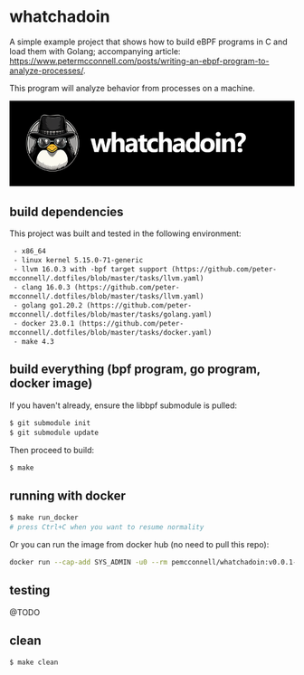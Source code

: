 whatchadoin
===========

A simple example project that shows how to build eBPF programs in C and load them with Golang; accompanying article: https://www.petermcconnell.com/posts/writing-an-ebpf-program-to-analyze-processes/.

This program will analyze behavior from processes on a machine.

![whatchadoin logo](./media/logo.png "whatchadoin")

build dependencies
------------------

This project was built and tested in the following environment:

```
 - x86_64
 - linux kernel 5.15.0-71-generic
 - llvm 16.0.3 with -bpf target support (https://github.com/peter-mcconnell/.dotfiles/blob/master/tasks/llvm.yaml)
 - clang 16.0.3 (https://github.com/peter-mcconnell/.dotfiles/blob/master/tasks/llvm.yaml)
 - golang go1.20.2 (https://github.com/peter-mcconnell/.dotfiles/blob/master/tasks/golang.yaml)
 - docker 23.0.1 (https://github.com/peter-mcconnell/.dotfiles/blob/master/tasks/docker.yaml)
 - make 4.3
```

build everything (bpf program, go program, docker image)
--------------------------------------------------------

If you haven't already, ensure the libbpf submodule is pulled:
```sh
$ git submodule init
$ git submodule update
```

Then proceed to build:
```sh
$ make
```

running with docker
-------------------

```sh
$ make run_docker
# press Ctrl+C when you want to resume normality
```

Or you can run the image from docker hub (no need to pull this repo):

```sh
docker run --cap-add SYS_ADMIN -u0 --rm pemcconnell/whatchadoin:v0.0.1-pre
```

testing
-------

@TODO

clean
-----

```sh
$ make clean
```
